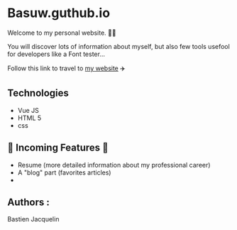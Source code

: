 # Basuw.guthub.io

Welcome to my personal website. 👋🏼

You will discover lots of information about myself, but also few tools usefool for developers like a Font tester... 

Follow this link to travel to [my website](www.basuw.github.io) ✈️
## Technologies 

- Vue JS
- HTML 5 
- css

## 🚧 Incoming Features 🚧

- Resume (more detailed information about my professional career)
- A "blog" part (favorites articles)
- 

## Authors :

Bastien Jacquelin
